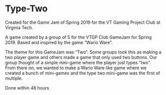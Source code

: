 # Type-Two

Created for the Game Jam of Spring 2019 for the VT Gaming Project Club at Virginia Tech.

A game created by a group of 5 for the VTGP Club GameJam for Spring 2019. Based and inspired by the game “Wario Ware”.

The theme for this GameJam was “Two”. Some groups took this as making a two player game and others made a game that only used two buttons. Our group thought of a simple mini-game where the player just types “two”. From there on, we wanted to make a Wario Ware like game where we created a bunch of mini-games and the type two mini-game was the first of multiple.

Done within 48 hours
